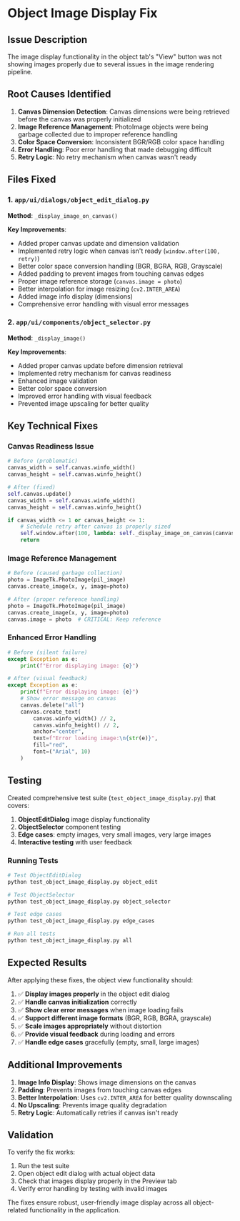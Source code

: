 # Object Image Display Fix

## Issue Description
The image display functionality in the object tab's "View" button was not showing images properly due to several issues in the image rendering pipeline.

## Root Causes Identified

1. **Canvas Dimension Detection**: Canvas dimensions were being retrieved before the canvas was properly initialized
2. **Image Reference Management**: PhotoImage objects were being garbage collected due to improper reference handling
3. **Color Space Conversion**: Inconsistent BGR/RGB color space handling
4. **Error Handling**: Poor error handling that made debugging difficult
5. **Retry Logic**: No retry mechanism when canvas wasn't ready

## Files Fixed

### 1. `app/ui/dialogs/object_edit_dialog.py`
**Method**: `_display_image_on_canvas()`

**Key Improvements**:
- Added proper canvas update and dimension validation
- Implemented retry logic when canvas isn't ready (`window.after(100, retry)`)
- Better color space conversion handling (BGR, BGRA, RGB, Grayscale)
- Added padding to prevent images from touching canvas edges
- Proper image reference storage (`canvas.image = photo`)
- Better interpolation for image resizing (`cv2.INTER_AREA`)
- Added image info display (dimensions)
- Comprehensive error handling with visual error messages

### 2. `app/ui/components/object_selector.py`
**Method**: `_display_image()`

**Key Improvements**:
- Added proper canvas update before dimension retrieval
- Implemented retry mechanism for canvas readiness
- Enhanced image validation
- Better color space conversion
- Improved error handling with visual feedback
- Prevented image upscaling for better quality

## Key Technical Fixes

### Canvas Readiness Issue
```python
# Before (problematic)
canvas_width = self.canvas.winfo_width()
canvas_height = self.canvas.winfo_height()

# After (fixed)
self.canvas.update()
canvas_width = self.canvas.winfo_width()
canvas_height = self.canvas.winfo_height()

if canvas_width <= 1 or canvas_height <= 1:
    # Schedule retry after canvas is properly sized
    self.window.after(100, lambda: self._display_image_on_canvas(canvas, image))
    return
```

### Image Reference Management
```python
# Before (caused garbage collection)
photo = ImageTk.PhotoImage(pil_image)
canvas.create_image(x, y, image=photo)

# After (proper reference handling)
photo = ImageTk.PhotoImage(pil_image)
canvas.create_image(x, y, image=photo)
canvas.image = photo  # CRITICAL: Keep reference
```

### Enhanced Error Handling
```python
# Before (silent failure)
except Exception as e:
    print(f"Error displaying image: {e}")

# After (visual feedback)
except Exception as e:
    print(f"Error displaying image: {e}")
    # Show error message on canvas
    canvas.delete("all")
    canvas.create_text(
        canvas.winfo_width() // 2,
        canvas.winfo_height() // 2,
        anchor="center",
        text=f"Error loading image:\n{str(e)}",
        fill="red",
        font=("Arial", 10)
    )
```

## Testing

Created comprehensive test suite (`test_object_image_display.py`) that covers:
1. **ObjectEditDialog** image display functionality
2. **ObjectSelector** component testing
3. **Edge cases**: empty images, very small images, very large images
4. **Interactive testing** with user feedback

### Running Tests
```bash
# Test ObjectEditDialog
python test_object_image_display.py object_edit

# Test ObjectSelector
python test_object_image_display.py object_selector

# Test edge cases
python test_object_image_display.py edge_cases

# Run all tests
python test_object_image_display.py all
```

## Expected Results

After applying these fixes, the object view functionality should:

1. ✅ **Display images properly** in the object edit dialog
2. ✅ **Handle canvas initialization** correctly
3. ✅ **Show clear error messages** when image loading fails
4. ✅ **Support different image formats** (BGR, RGB, BGRA, grayscale)
5. ✅ **Scale images appropriately** without distortion
6. ✅ **Provide visual feedback** during loading and errors
7. ✅ **Handle edge cases** gracefully (empty, small, large images)

## Additional Improvements

1. **Image Info Display**: Shows image dimensions on the canvas
2. **Padding**: Prevents images from touching canvas edges
3. **Better Interpolation**: Uses `cv2.INTER_AREA` for better quality downscaling
4. **No Upscaling**: Prevents image quality degradation
5. **Retry Logic**: Automatically retries if canvas isn't ready

## Validation

To verify the fix works:
1. Run the test suite
2. Open object edit dialog with actual object data
3. Check that images display properly in the Preview tab
4. Verify error handling by testing with invalid images

The fixes ensure robust, user-friendly image display across all object-related functionality in the application.